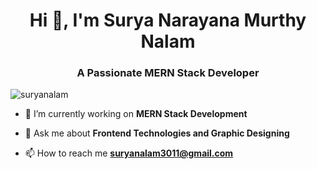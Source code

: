 <h1 align="center">Hi 👋, I'm Surya Narayana Murthy Nalam</h1>
<h3 align="center">A Passionate MERN Stack Developer</h3>

<p align="left"> <img src="https://komarev.com/ghpvc/?username=suryanalam&label=Profile%20views&color=0e75b6&style=flat" alt="suryanalam" /> </p>

- 🌱 I’m currently working on  **MERN Stack Development**

- 💬 Ask me about **Frontend Technologies and Graphic Designing**

- 📫 How to reach me **suryanalam3011@gmail.com**
